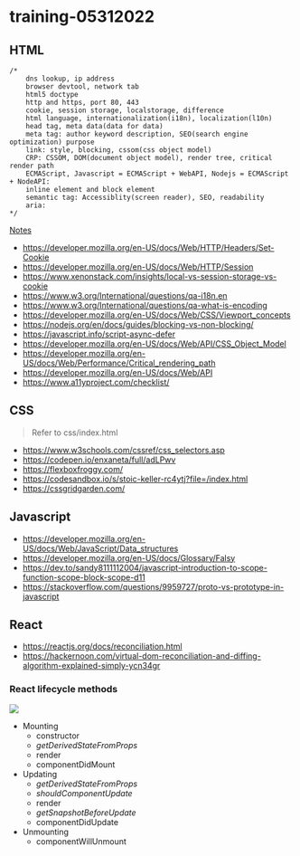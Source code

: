# training-05312022

## HTML
```
/* 
    dns lookup, ip address
    browser devtool, network tab
    html5 doctype
    http and https, port 80, 443
    cookie, session storage, localstorage, difference
    html language, internationalization(i18n), localization(l10n)
    head tag, meta data(data for data)
    meta tag: author keyword description, SEO(search engine optimization) purpose
    link: style, blocking, cssom(css object model)
    CRP: CSSOM, DOM(document object model), render tree, critical render path
    ECMAScript, Javascript = ECMAScript + WebAPI, Nodejs = ECMAScript + NodeAPI:
    inline element and block element
    semantic tag: Accessiblity(screen reader), SEO, readability
    aria: 
*/
```
[Notes](https://www.evernote.com/shard/s479/client/snv?noteGuid=ce817616-12e3-4200-9790-56aa2b778417&noteKey=d0108dd687f81eda11f9c6471cec1a72&sn=https%3A%2F%2Fwww.evernote.com%2Fshard%2Fs479%2Fsh%2Fce817616-12e3-4200-9790-56aa2b778417%2Fd0108dd687f81eda11f9c6471cec1a72&title=HTML)
- https://developer.mozilla.org/en-US/docs/Web/HTTP/Headers/Set-Cookie
- https://developer.mozilla.org/en-US/docs/Web/HTTP/Session
- https://www.xenonstack.com/insights/local-vs-session-storage-vs-cookie
- https://www.w3.org/International/questions/qa-i18n.en
- https://www.w3.org/International/questions/qa-what-is-encoding
- https://developer.mozilla.org/en-US/docs/Web/CSS/Viewport_concepts
- https://nodejs.org/en/docs/guides/blocking-vs-non-blocking/
- https://javascript.info/script-async-defer
- https://developer.mozilla.org/en-US/docs/Web/API/CSS_Object_Model
- https://developer.mozilla.org/en-US/docs/Web/Performance/Critical_rendering_path
- https://developer.mozilla.org/en-US/docs/Web/API
- https://www.a11yproject.com/checklist/

## CSS
> Refer to css/index.html
- https://www.w3schools.com/cssref/css_selectors.asp
- https://codepen.io/enxaneta/full/adLPwv
- https://flexboxfroggy.com/
- https://codesandbox.io/s/stoic-keller-rc4ytj?file=/index.html
- https://cssgridgarden.com/

## Javascript
- https://developer.mozilla.org/en-US/docs/Web/JavaScript/Data_structures
- https://developer.mozilla.org/en-US/docs/Glossary/Falsy
- https://dev.to/sandy8111112004/javascript-introduction-to-scope-function-scope-block-scope-d11
- https://stackoverflow.com/questions/9959727/proto-vs-prototype-in-javascript

## React
- https://reactjs.org/docs/reconciliation.html
- https://hackernoon.com/virtual-dom-reconciliation-and-diffing-algorithm-explained-simply-ycn34gr

### React lifecycle methods
![](https://i2.wp.com/programmingwithmosh.com/wp-content/uploads/2018/10/Screen-Shot-2018-10-31-at-1.44.28-PM.png?ssl=1)
- Mounting
  - constructor
  - *getDerivedStateFromProps*
  - render
  - componentDidMount
- Updating
  - *getDerivedStateFromProps*
  - *shouldComponentUpdate*
  - render
  - *getSnapshotBeforeUpdate*
  - componentDidUpdate
- Unmounting
  - componentWillUnmount